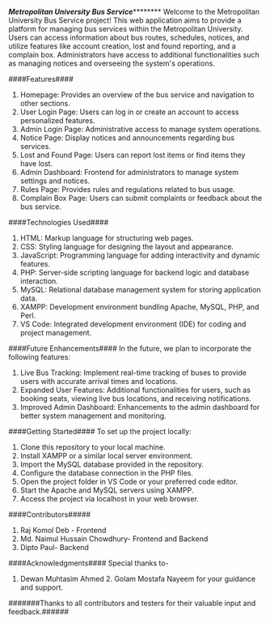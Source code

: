 ***********************************************************************Metropolitan University Bus Service*******************************************************************************
Welcome to the Metropolitan University Bus Service project! This web application aims to provide a platform for managing bus services within the Metropolitan University. Users can access information about bus routes, schedules, notices, and utilize features like account creation, lost and found reporting, and a complain box. Administrators have access to additional functionalities such as managing notices and overseeing the system's operations.

####Features####
1. Homepage: Provides an overview of the bus service and navigation to other sections.
2. User Login Page: Users can log in or create an account to access personalized features.
3. Admin Login Page: Administrative access to manage system operations.
4. Notice Page: Display notices and announcements regarding bus services.
5. Lost and Found Page: Users can report lost items or find items they have lost.
6. Admin Dashboard: Frontend for administrators to manage system settings and notices.
7. Rules Page: Provides rules and regulations related to bus usage.
8. Complain Box Page: Users can submit complaints or feedback about the bus service.


####Technologies Used####

1. HTML: Markup language for structuring web pages.
2. CSS: Styling language for designing the layout and appearance.
3. JavaScript: Programming language for adding interactivity and dynamic features.
4. PHP: Server-side scripting language for backend logic and database interaction.
5. MySQL: Relational database management system for storing application data.
6. XAMPP: Development environment bundling Apache, MySQL, PHP, and Perl.
7. VS Code: Integrated development environment (IDE) for coding and project management.


####Future Enhancements####
In the future, we plan to incorporate the following features:

1. Live Bus Tracking: Implement real-time tracking of buses to provide users with accurate arrival times and locations.
1. Expanded User Features: Additional functionalities for users, such as booking seats, viewing live bus locations, and receiving notifications.
1. Improved Admin Dashboard: Enhancements to the admin dashboard for better system management and monitoring.

####Getting Started####
To set up the project locally:

1. Clone this repository to your local machine.
2. Install XAMPP or a similar local server environment.
3. Import the MySQL database provided in the repository.
4. Configure the database connection in the PHP files.
5. Open the project folder in VS Code or your preferred code editor.
6. Start the Apache and MySQL servers using XAMPP.
7. Access the project via localhost in your web browser.

####Contributors#####
1. Raj Komol Deb - Frontend 
2. Md. Naimul Hussain Chowdhury- Frontend and Backend
3. Dipto Paul- Backend

####Acknowledgments####
Special thanks to-
1. Dewan Muhtasim Ahmed 2. Golam Mostafa Nayeem for your guidance and support.


#######Thanks to all contributors and testers for their valuable input and feedback.######

